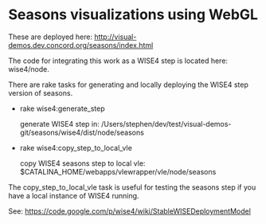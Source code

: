 Seasons visualizations using WebGL
==================================

These are deployed here: http://visual-demos.dev.concord.org/seasons/index.html

The code for integrating this work as a WISE4 step is located here: wise4/node.

There are rake tasks for generating and locally deploying the WISE4 step version of seasons.

* rake wise4:generate_step

  generate WISE4 step in: /Users/stephen/dev/test/visual-demos-git/seasons/wise4/dist/node/seasons

* rake wise4:copy_step_to_local_vle

  copy WISE4 seasons step to local vle: $CATALINA_HOME/webapps/vlewrapper/vle/node/seasons

The copy_step_to_local_vle task is useful for testing the seasons step if you have a local instance of WISE4 running.

See: https://code.google.com/p/wise4/wiki/StableWISEDeploymentModel
